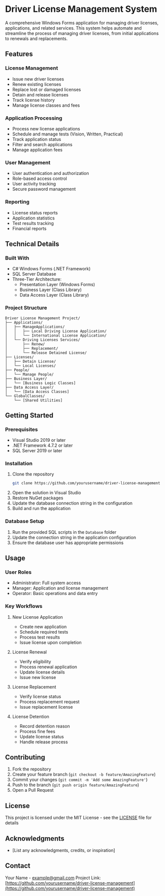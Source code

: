 # Driver License Management System

A comprehensive Windows Forms application for managing driver licenses, applications, and related services. This system helps automate and streamline the process of managing driver licenses, from initial applications to renewals and replacements.

## Features

### License Management

- Issue new driver licenses
- Renew existing licenses
- Replace lost or damaged licenses
- Detain and release licenses
- Track license history
- Manage license classes and fees

### Application Processing

- Process new license applications
- Schedule and manage tests (Vision, Written, Practical)
- Track application status
- Filter and search applications
- Manage application fees

### User Management

- User authentication and authorization
- Role-based access control
- User activity tracking
- Secure password management

### Reporting

- License status reports
- Application statistics
- Test results tracking
- Financial reports

## Technical Details

### Built With

- C# Windows Forms (.NET Framework)
- SQL Server Database
- Three-Tier Architecture:
  - Presentation Layer (Windows Forms)
  - Business Layer (Class Library)
  - Data Access Layer (Class Library)

### Project Structure

```
Driver License Management Project/
├── Applications/
│   ├── ManageApplications/
│   │   ├── Local Driving License Application/
│   │   └── International License Application/
│   └── Driving Licenses Services/
│       ├── Renew/
│       ├── Replacement/
│       └── Release Detained License/
├── Licenses/
│   ├── Detain License/
│   └── Local Licenses/
├── People/
│   └── Manage People/
├── Business Layer/
│   └── [Business Logic Classes]
├── Data Access Layer/
│   └── [Data Access Classes]
└── GlobalClasses/
    └── [Shared Utilities]
```

## Getting Started

### Prerequisites

- Visual Studio 2019 or later
- .NET Framework 4.7.2 or later
- SQL Server 2019 or later

### Installation

1. Clone the repository
   ```bash
   git clone https://github.com/yourusername/driver-license-management.git
   ```
2. Open the solution in Visual Studio
3. Restore NuGet packages
4. Update the database connection string in the configuration
5. Build and run the application

### Database Setup

1. Run the provided SQL scripts in the `Database` folder
2. Update the connection string in the application configuration
3. Ensure the database user has appropriate permissions

## Usage

### User Roles

- Administrator: Full system access
- Manager: Application and license management
- Operator: Basic operations and data entry

### Key Workflows

1. New License Application

   - Create new application
   - Schedule required tests
   - Process test results
   - Issue license upon completion

2. License Renewal

   - Verify eligibility
   - Process renewal application
   - Update license details
   - Issue new license

3. License Replacement

   - Verify license status
   - Process replacement request
   - Issue replacement license

4. License Detention
   - Record detention reason
   - Process fine fees
   - Update license status
   - Handle release process

## Contributing

1. Fork the repository
2. Create your feature branch (`git checkout -b feature/AmazingFeature`)
3. Commit your changes (`git commit -m 'Add some AmazingFeature'`)
4. Push to the branch (`git push origin feature/AmazingFeature`)
5. Open a Pull Request

## License

This project is licensed under the MIT License - see the [LICENSE](LICENSE) file for details

## Acknowledgments

- [List any acknowledgments, credits, or inspiration]

## Contact

Your Name - [example@gmail.com](mailto:ahmedashraf01085@gmail.com)
Project Link: [https://github.com/yourusername/driver-license-management](https://github.com/yourusername/driver-license-management)
